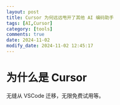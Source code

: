 ```yaml
---
layout: post
title: Cursor 为何远远甩开了其他 AI 编码助手
tags: [AI,Cursor]
category: [tools]
comments: true
date: 2024-11-02
modify_date: 2024-11-02 12:45:17
---
```


# 为什么是 Cursor

无缝从 VSCode 迁移，无限免费试用等。